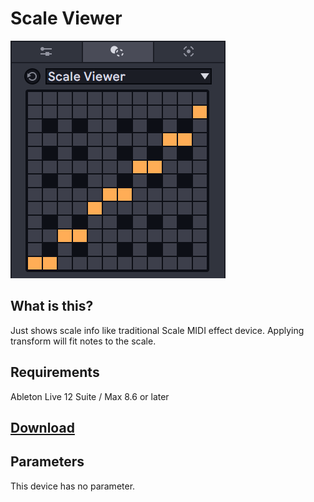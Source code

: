 # Scale Viewer
![the thumbnail of Scale Viewer](scale-viewer.png)

## What is this?
Just shows scale info like traditional Scale MIDI effect device.
Applying transform will fit notes to the scale.

## Requirements
Ableton Live 12 Suite / Max 8.6 or later

## [Download](https://github.com/h1data/M4L-MIDI-tool-examples/raw/main/scale-viewer/Scale%20Viewer.amxd)

## Parameters
This device has no parameter.
